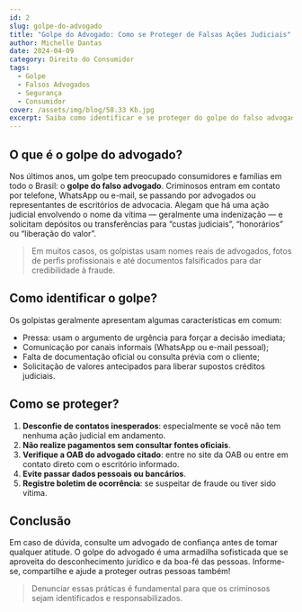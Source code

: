 ```yaml
---
id: 2
slug: golpe-do-advogado
title: "Golpe do Advogado: Como se Proteger de Falsas Ações Judiciais"
author: Michelle Dantas
date: 2024-04-09
category: Direito do Consumidor
tags:
  - Golpe
  - Falsos Advogados
  - Segurança
  - Consumidor
cover: /assets/img/blog/58.33 Kb.jpg
excerpt: Saiba como identificar e se proteger do golpe do falso advogado, que tenta extorquir dinheiro alegando processos inexistentes ou urgências falsas.
---
```


## O que é o golpe do advogado?

Nos últimos anos, um golpe tem preocupado consumidores e famílias em todo o Brasil: o **golpe do falso advogado**. Criminosos entram em contato por telefone, WhatsApp ou e-mail, se passando por advogados ou representantes de escritórios de advocacia. Alegam que há uma ação judicial envolvendo o nome da vítima — geralmente uma indenização — e solicitam depósitos ou transferências para “custas judiciais”, “honorários” ou “liberação do valor”.

> Em muitos casos, os golpistas usam nomes reais de advogados, fotos de perfis profissionais e até documentos falsificados para dar credibilidade à fraude.

## Como identificar o golpe?

Os golpistas geralmente apresentam algumas características em comum:

- Pressa: usam o argumento de urgência para forçar a decisão imediata;
- Comunicação por canais informais (WhatsApp ou e-mail pessoal);
- Falta de documentação oficial ou consulta prévia com o cliente;
- Solicitação de valores antecipados para liberar supostos créditos judiciais.

## Como se proteger?

1. **Desconfie de contatos inesperados**: especialmente se você não tem nenhuma ação judicial em andamento.
2. **Não realize pagamentos sem consultar fontes oficiais**.
3. **Verifique a OAB do advogado citado**: entre no site da OAB ou entre em contato direto com o escritório informado.
4. **Evite passar dados pessoais ou bancários**.
5. **Registre boletim de ocorrência**: se suspeitar de fraude ou tiver sido vítima.

## Conclusão

Em caso de dúvida, consulte um advogado de confiança antes de tomar qualquer atitude. O golpe do advogado é uma armadilha sofisticada que se aproveita do desconhecimento jurídico e da boa-fé das pessoas. Informe-se, compartilhe e ajude a proteger outras pessoas também!

> Denunciar essas práticas é fundamental para que os criminosos sejam identificados e responsabilizados.
